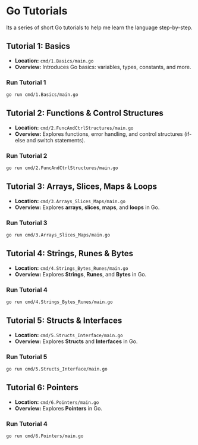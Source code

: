 
# Go Tutorials

Its a series of short Go tutorials to help me learn the language step-by-step.

## Tutorial 1: Basics
- **Location:** `cmd/1.Basics/main.go`
- **Overview:** Introduces Go basics: variables, types, constants, and more.

### Run Tutorial 1
```bash
go run cmd/1.Basics/main.go
```


## Tutorial 2: Functions & Control Structures
- **Location:** `cmd/2.FuncAndCtrlStructures/main.go`
- **Overview:** Explores functions, error handling, and control structures (if-else and switch statements).

### Run Tutorial 2
```bash
go run cmd/2.FuncAndCtrlStructures/main.go
```


## Tutorial 3: Arrays, Slices, Maps & Loops
- **Location:** `cmd/3.Arrays_Slices_Maps/main.go`
- **Overview:** Explores **arrays**, **slices**, **maps**, and **loops** in Go.  

### Run Tutorial 3
```bash
go run cmd/3.Arrays_Slices_Maps/main.go
```


## Tutorial 4: Strings, Runes & Bytes
- **Location:** `cmd/4.Strings_Bytes_Runes/main.go`
- **Overview:** Explores **Strings**, **Runes**, and **Bytes** in Go.  

### Run Tutorial 4
```bash
go run cmd/4.Strings_Bytes_Runes/main.go
```

## Tutorial 5: Structs & Interfaces
- **Location:** `cmd/5.Structs_Interface/main.go`
- **Overview:** Explores **Structs** and **Interfaces** in Go.  

### Run Tutorial 5
```bash
go run cmd/5.Structs_Interface/main.go
```

## Tutorial 6: Pointers
- **Location:** `cmd/6.Pointers/main.go`
- **Overview:** Explores **Pointers**  in Go.  

### Run Tutorial 4
```bash
go run cmd/6.Pointers/main.go
```
